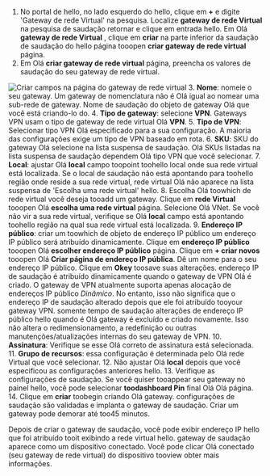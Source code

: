 1. No portal de hello, no lado esquerdo do hello, clique em  **+**  e digite 'Gateway de rede Virtual' na pesquisa. Localize **gateway de rede Virtual** na pesquisa de saudação retornar e clique em entrada hello. Em Olá **gateway de rede Virtual** , clique em **criar** na parte inferior da saudação de saudação do hello página tooopen **criar gateway de rede virtual** página.
2. Em Olá **criar gateway de rede virtual** página, preencha os valores de saudação do seu gateway de rede virtual.

  ![Criar campos na página do gateway de rede virtual](./media/vpn-gateway-add-gw-p2s-rm-portal-include/p2sgw.png "Criar campos na página do gateway de rede virtual")
3. **Nome**: nomeie o seu gateway. Um gateway de nomenclatura não é Olá igual ao nomear uma sub-rede de gateway. Nome de saudação do objeto de gateway Olá que você está criando-lo do.
4. **Tipo de gateway**: selecione **VPN**. Gateways VPN usam o tipo de gateway de rede virtual Olá **VPN**.
5. **Tipo de VPN**: Selecionar tipo VPN Olá especificado para a sua configuração. A maioria das configurações exige um tipo de VPN baseado em rota.
6. **SKU**: SKU do gateway Olá selecione na lista suspensa de saudação. Olá SKUs listadas na lista suspensa de saudação dependem Olá tipo VPN que você selecionar.
7. **Local**: ajustar Olá **local** campo toopoint toohello local onde sua rede virtual está localizada. Se o local de saudação não está apontando para toohello região onde reside a sua rede virtual, rede virtual Olá não aparece na lista suspensa de 'Escolha uma rede virtual' hello.
8. Escolha Olá toowhich de rede virtual você deseja tooadd um gateway. Clique em **rede Virtual** tooopen Olá **escolha uma rede virtual** página. Selecione Olá VNet. Se você não vir a sua rede virtual, verifique se Olá **local** campo está apontando toohello região na qual sua rede virtual está localizada.
9. **Endereço IP público**: criar um toowhich de objeto de endereço IP público um endereço IP público será atribuído dinamicamente. Clique em **endereço IP público** tooopen Olá **escolher endereço IP público** página. Clique em **+ criar novos** tooopen Olá **Criar página de endereço IP pública**. Dê um nome para o seu endereço IP público. Clique em **Okey** toosave suas alterações. endereço IP de saudação é atribuído dinamicamente quando o gateway de VPN Olá é criado. O gateway de VPN atualmente suporta apenas alocação de endereços IP público *Dinâmico*. No entanto, isso não significa que o endereço IP de saudação alterado depois que ele foi atribuído tooyour gateway VPN. somente tempo de saudação alterações de endereço IP público hello quando é Olá gateway é excluído e criado novamente. Isso não altera o redimensionamento, a redefinição ou outras manutenções/atualizações internas do seu gateway de VPN.
10. **Assinatura**: Verifique se esse Olá correto de assinatura está selecionada.
11. **Grupo de recursos**: essa configuração é determinada pelo Olá rede Virtual que você selecionar.
12. Não ajustar Olá **local** depois que você especificou as configurações anteriores hello.
13. Verifique as configurações de saudação. Se você quiser tooappear seu gateway no painel hello, você pode selecionar **toodashboard Pin** final Olá Olá página.
14. Clique em **criar** toobegin criando Olá gateway. configurações de saudação são validadas e implanta o gateway de saudação. Criar um gateway pode demorar até too45 minutos.

Depois de criar o gateway de saudação, você pode exibir endereço IP hello que foi atribuído tooit exibindo a rede virtual hello. gateway de saudação aparece como um dispositivo conectado. Você pode clicar Olá conectado (seu gateway de rede virtual) do dispositivo tooview obter mais informações.

